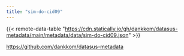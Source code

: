 ```yaml
---
title: "sim-do-cid09"
---
```


{{< remote-data-table "https://cdn.statically.io/gh/dankkom/datasus-metadata/main/metadata/data/sim-do-cid09.json" >}}

https://github.com/dankkom/datasus-metadata
